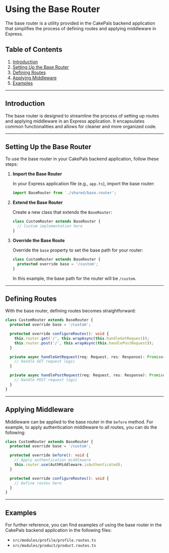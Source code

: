 # Using the Base Router

The base router is a utility provided in the CakePals backend application that simplifies the process of defining routes and applying middleware in Express.

## Table of Contents

1. [Introduction](#introduction)
2. [Setting Up the Base Router](#setting-up-the-base-router)
3. [Defining Routes](#defining-routes)
4. [Applying Middleware](#applying-middleware)
5. [Examples](#examples)

---

## Introduction

The base router is designed to streamline the process of setting up routes and applying middleware in an Express application. It encapsulates common functionalities and allows for cleaner and more organized code.

---

## Setting Up the Base Router

To use the base router in your CakePals backend application, follow these steps:

1. **Import the Base Router**

   In your Express application file (e.g., `app.ts`), import the base router:

   ```ts
   import BaseRouter from './shared/base.router';
   ```

2. **Extend the Base Router**

   Create a new class that extends the `BaseRouter`:

   ```ts
   class CustomRouter extends BaseRouter {
     // Custom implementation here
   }
   ```

3. **Override the Base Route**

   Override the `base` property to set the base path for your router:

   ```ts
   class CustomRouter extends BaseRouter {
     protected override base = '/custom';
   }
   ```

   In this example, the base path for the router will be `/custom`.

---

## Defining Routes

With the base router, defining routes becomes straightforward:

```ts
class CustomRouter extends BaseRouter {
  protected override base = '/custom';

  protected override configureRoutes(): void {
    this.router.get('/', this.wrapAsync(this.handleGetRequest));
    this.router.post('/', this.wrapAsync(this.handlePostRequest));
  }

  private async handleGetRequest(req: Request, res: Response): Promise<void> {
    // Handle GET request logic
  }

  private async handlePostRequest(req: Request, res: Response): Promise<void> {
    // Handle POST request logic
  }
}
```

---

## Applying Middleware

Middleware can be applied to the base router in the `before` method. For example, to apply authentication middleware to all routes, you can do the following:

```ts
class CustomRouter extends BaseRouter {
  protected override base = '/custom';

  protected override before(): void {
    // Apply authentication middleware
    this.router.use(AuthMiddleware.isAuthenticated);
  }

  protected override configureRoutes(): void {
    // Define routes here
  }
}
```

---

## Examples

For further reference, you can find examples of using the base router in the CakePals backend application in the following files:

- `src/modules/profile/profile.routes.ts`
- `src/modules/product/product.routes.ts`
